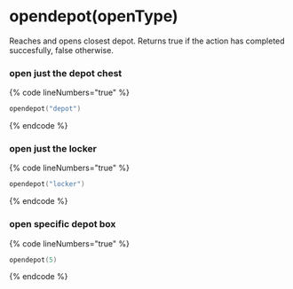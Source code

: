 # opendepot(openType)

Reaches and opens closest depot. Returns true if the action has completed succesfully, false otherwise.

### open just the depot chest
{% code lineNumbers="true" %}
```lua
opendepot("depot")   
```
{% endcode %}

### open just the locker
{% code lineNumbers="true" %}
```lua
opendepot("locker")   
```
{% endcode %}

### open specific depot box
{% code lineNumbers="true" %}
```lua
opendepot(5)   
```
{% endcode %}


